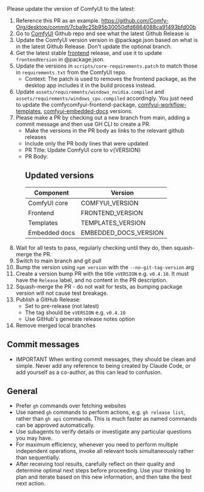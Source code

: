 Please update the version of ComfyUI to the latest:

1. Reference this PR as an example. https://github.com/Comfy-Org/desktop/commit/7cba9c25b95b30050dfd6864088ca91493bfd00b
2. Go to [ComfyUI](https://github.com/comfyanonymous/ComfyUI/) Github repo and see what the latest Github Release is
3. Update the ComfyUI version version in @package.json based on what is in the latest Github Release. Don't update the optional branch.
4. Get the latest stable [frontend](https://github.com/Comfy-Org/ComfyUI_frontend) release, and use it to update `frontendVersion` in @package.json.
5. Update the versions in `scripts/core-requirements.patch` to match those in `requirements.txt` from the ComfyUI repo.
   - Context: The patch is used to removes the frontend package, as the desktop app includes it in the build process instead.
6. Update `assets/requirements/windows_nvidia.compiled` and `assets/requirements/windows_cpu.compiled` accordingly. You just need to update the comfycomfyui-frontend-package, [comfyui-workflow-templates](https://github.com/Comfy-Org/workflow_templates), [comfyui-embedded-docs](https://github.com/Comfy-Org/embedded-docs) versions.
7. Please make a PR by checking out a new branch from main, adding a commit message and then use GH CLI to create a PR.
   - Make the versions in the PR body as links to the relevant github releases
   - Include only the PR body lines that were updated
   - PR Title: Update ComfyUI core to v{VERSION}
   - PR Body:
     ## Updated versions
     | Component     | Version               |
     | ------------- | --------------------- |
     | ComfyUI core  | COMFYUI_VERSION       |
     | Frontend      | FRONTEND_VERSION      |
     | Templates     | TEMPLATES_VERSION     |
     | Embedded docs | EMBEDDED_DOCS_VERSION |
8. Wait for all tests to pass, regularly checking until they do, then squash-merge the PR.
9. Switch to main branch and git pull
10. Bump the version using `npm version` with the `--no-git-tag-version` arg
11. Create a version bump PR with the title `vVERSION` e.g. `v0.4.10`. It must have the `Release` label, and no content in the PR description.
12. Squash-merge the PR - do not wait for tests, as bumping package version will not cause test breakage.
13. Publish a GitHub Release:
    - Set to pre-release (not latest)
    - The tag should be `vVERSION` e.g. `v0.4.10`
    - Use GitHub's generate release notes option
14. Remove merged local branches

## Commit messages

- IMPORTANT When writing commit messages, they should be clean and simple. Never add any reference to being created by Claude Code, or add yourself as a co-author, as this can lead to confusion.

## General

- Prefer `gh` commands over fetching websites
- Use named `gh` commands to perform actions, e.g. `gh release list`, rather than `gh api` commands. This is much faster as named commands can be approved automatically.
- Use subagents to verify details or investigate any particular questions you may have.
- For maximum efficiency, whenever you need to perform multiple independent operations, invoke all relevant tools simultaneously rather than sequentially.
- After receiving tool results, carefully reflect on their quality and determine optimal next steps before proceeding. Use your thinking to plan and iterate based on this new information, and then take the best next action.
